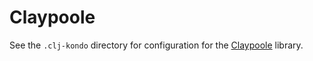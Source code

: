 # Claypoole

See the `.clj-kondo` directory for configuration for the [Claypoole](https://github.com/TheClimateCorporation/claypoole) library.
